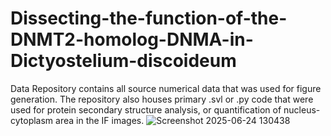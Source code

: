 # Dissecting-the-function-of-the-DNMT2-homolog-DNMA-in-Dictyostelium-discoideum
Data Repository contains all source numerical data that was used for figure generation. The repository also houses primary .svl or .py code that were used for protein secondary structure analysis, or quantification of nucleus-cytoplasm area in the IF images. 
![Screenshot 2025-06-24 130438](https://github.com/user-attachments/assets/714f9b3f-0d02-4d52-b253-42c5b3cb406e)
